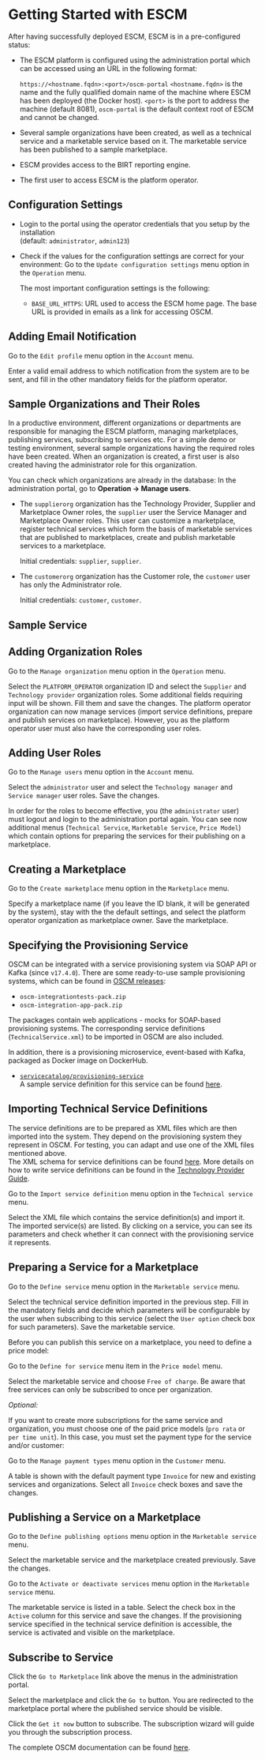 # Getting Started with ESCM

After having successfully deployed ESCM, ESCM is in a pre-configured status: 

* The ESCM platform is configured using the administration portal which can be accessed using an URL in the following format:

  `https://<hostname.fqdn>:<port>/oscm-portal`
  `<hostname.fqdn>` is the name and the fully qualified domain name of the machine where ESCM has been deployed (the Docker host). `<port>` is the port to address the machine (default 8081), `oscm-portal` is the default context root of ESCM and cannot be changed.
  
* Several sample organizations have been created, as well as a technical service and a marketable service based on it. The marketable service has been published to a sample marketplace. 

* ESCM provides access to the BIRT reporting engine.

* The first user to access ESCM is the platform operator. 

## Configuration Settings

* Login to the portal using the operator credentials that you setup by the installation  
  (default: `administrator`, `admin123`) 

* Check if the values for the configuration settings are correct for your environment: 
  Go to the `Update configuration settings` menu option in the `Operation` menu.  

  The most important configuration settings is the following:  
  * `BASE_URL_HTTPS`: URL used to access the ESCM home page. The base URL is provided in emails as a link for accessing OSCM.

## Adding Email Notification

Go to the `Edit profile` menu option in the `Account` menu.

Enter a valid email address to which notification from the system are to be sent, and fill in the other mandatory fields for the platform operator. 

## Sample Organizations and Their Roles

In a productive environment, different organizations or departments are responsible for managing the ESCM platform, managing marketplaces, publishing services, subscribing to services etc. For a simple demo or testing environment, several sample organizations having the required roles have been created. When an organization is created, a first user is also created having the administrator role for this organization. 

You can check which organizations are already in the database: 
In the administration portal, go to **Operation -> Manage users**.

* The `supplierorg` organization has the Technology Provider, Supplier and Marketplace Owner roles, the `supplier` user the Service Manager and Marketplace Owner roles. This user can customize a marketplace, register technical services which form the basis of marketable services that are published to marketplaces, create and publish marketable services to a marketplace. 

  Initial credentials: `supplier`, `supplier`.

* The `customerorg` organization has the Customer role, the `customer` user has only the Administrator role. 

  Initial credentials: `customer`, `customer`.

## Sample Service



## Adding Organization Roles


Go to the `Manage organization` menu option in the `Operation` menu.

Select the `PLATFORM_OPERATOR` organization ID and select the `Supplier` and `Technology provider` organization roles. Some additional fields requiring input will be shown. Fill them and save the changes. 
The platform operator organization can now manage services (import service definitions, prepare and publish services on marketplace). However, you as the platform operator user must also have the corresponding user roles. 
 
## Adding User Roles

Go to the `Manage users` menu option in the `Account` menu.

Select the `administrator` user and select the `Technology manager` and `Service manager` user roles. Save the changes.

In order for the roles to become effective, you (the `administrator` user) must logout and login to the administration portal again. 
You can see now additional menus (`Technical Service`, `Marketable Service`, `Price Model`) which contain options for preparing the services for their publishing on a marketplace.

## Creating a Marketplace

Go to the `Create marketplace` menu option in the `Marketplace` menu.

Specify a marketplace name (if you leave the ID blank, it will be generated by the system), stay with the the default settings, and select the platform operator organization as marketplace owner. Save the marketplace.

## Specifying the Provisioning Service

OSCM can be integrated with a service provisioning system via SOAP API or Kafka (since `v17.4.0`). There are some ready-to-use sample provisioning systems, which can be found in [OSCM releases](https://github.com/servicecatalog/development/releases):
- `oscm-integrationtests-pack.zip`
- `oscm-integration-app-pack.zip`

The packages contain web applications - mocks for SOAP-based provisioning systems. The corresponding service definitions (`TechnicalService.xml`) to be imported in OSCM are also included. 

In addition, there is a provisioning microservice, event-based with Kafka, packaged as Docker image on DockerHub.
- [`servicecatalog/provisioning-service`](https://hub.docker.com/r/servicecatalog/provisioning-service/)  
A sample service definition for this service can be found [here](https://github.com/servicecatalog/oscm-helm/blob/master/oscm-demo-helm/oscm-service/TechnicalServicesHelmWordPress.xml). 

 

## Importing Technical Service Definitions

The service definitions are to be prepared as XML files which are then imported into the system. They depend on the provisioning system they represent in OSCM. For testing, you can adapt and use one of the XML files mentioned above.  
The XML schema for service definitions can be found [here](https://github.com/servicecatalog/oscm/blob/master/oscm-serviceprovisioning/javares/TechnicalServices.xsd). More details on how to write service definitions can be found in the [Technology Provider Guide](https://github.com/servicecatalog/documentation/blob/master/Development/oscm-doc-user/resources/manuals/integration/en/TechProv.pdf).


Go to the `Import service definition` menu option in the `Technical service` menu.

Select the XML file which contains the service definition(s) and import it. The imported service(s) are listed. By clicking on a service, you can see its parameters and check whether it can connect with the provisioning service it represents.

## Preparing a Service for a Marketplace

Go to the `Define service` menu option in the `Marketable service` menu.

Select the technical service definition imported in the previous step. Fill in the mandatory fields and decide which parameters will be configurable by the user when subscribing to this service (select the `User option` check box for such parameters). 
Save the marketable service. 

Before you can publish this service on a marketplace, you need to define a price model:

Go to the `Define for service` menu item in the `Price model` menu.

Select the marketable service and choose `Free of charge`. Be aware that free services can only be subscribed to once per organization.

*Optional:*

If you want to create more subscriptions for the same service and organization, you must choose one of the paid price models (`pro rata` or `per time unit`). In this case, you must set the payment type for the service and/or customer:

Go to the `Manage payment types` menu option in the `Customer` menu. 

A table is shown with the default payment type `Invoice` for new and existing services and organizations.
Select all `Invoice` check boxes and save the changes.


## Publishing a Service on a Marketplace

Go to the `Define publishing options` menu option in the `Marketable service` menu.

Select the marketable service and the marketplace created previously. Save the changes.

Go to the `Activate or deactivate services` menu option in the `Marketable service` menu.

The marketable service is listed in a table. Select the check box in the `Active` column for this service and save the changes. If the provisioning service specified in the technical service definition is accessible, the service is activated and visible on the marketplace.

## Subscribe to Service

Click the `Go to Marketplace` link above the menus in the administration portal.

Select the marketplace and click the `Go to` button. You are redirected to the marketplace portal where the published service should be visible. 

Click the `Get it now` button to subscribe. The subscription wizard will guide you through the subscription process.




The complete OSCM documentation can be found [here](https://github.com/servicecatalog/documentation).  
